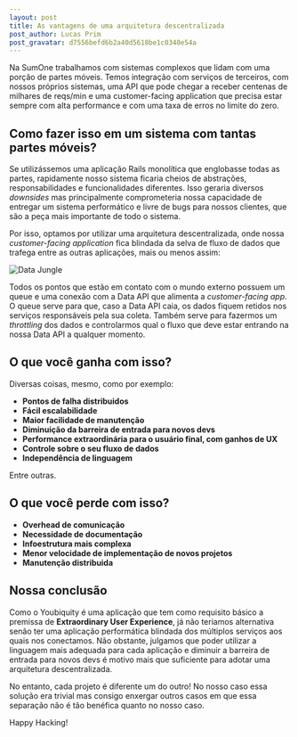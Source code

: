 ```yaml
---
layout: post
title: As vantagens de uma arquitetura descentralizada
post_author: Lucas Prim
post_gravatar: d7556befd6b2a40d5618be1c0340e54a
---
```


Na SumOne trabalhamos com sistemas complexos que lidam com uma porção de partes
móveis. Temos integração com serviços de terceiros, com nossos próprios
sistemas, uma API que pode chegar a receber centenas de milhares de reqs/min e
uma customer-facing application que precisa estar sempre com alta performance e
com uma taxa de erros no limite do zero.

## Como fazer isso em um sistema com tantas partes móveis?

Se utilizássemos uma aplicação Rails monolítica que englobasse todas as partes,
rapidamente nosso sistema ficaria cheios de abstrações, responsabilidades e
funcionalidades diferentes. Isso geraria diversos _downsides_ mas
principalmente comprometeria nossa capacidade de entregar um sistema
performático e livre de bugs para nossos clientes, que são a peça mais
importante de todo o sistema.

<!-- more -->

Por isso, optamos por utilizar uma arquitetura descentralizada, onde nossa
_customer-facing application_ fica blindada da selva de fluxo de dados que
trafega entre as outras aplicações, mais ou menos assim:

![Data Jungle](https://www.dropbox.com/s/v7z58pusyazhhj4/Rough%20Vision%20of%20Yb%20Architecture.png?raw=1)

Todos os pontos que estão em contato com o mundo externo possuem um queue e
uma conexão com a Data API que alimenta a _customer-facing app_. O queue serve
para que, caso a Data API caia, os dados fiquem retidos nos serviços
responsáveis pela sua coleta. Também serve para fazermos um _throttling_ dos
dados e controlarmos qual o fluxo que deve estar entrando na nossa Data API
a qualquer momento.

## O que você ganha com isso?

Diversas coisas, mesmo, como por exemplo:

* **Pontos de falha distribuidos**
* **Fácil escalabilidade**
* **Maior facilidade de manutenção**
* **Diminuição da barreira de entrada para novos devs**
* **Performance extraordinária para o usuário final, com ganhos de UX**
* **Controle sobre o seu fluxo de dados**
* **Independência de linguagem**

Entre outras.

## O que você perde com isso?

* **Overhead de comunicação**
* **Necessidade de documentação**
* **Infoestrutura mais complexa**
* **Menor velocidade de implementação de novos projetos**
* **Manutenção distribuida**

## Nossa conclusão

Como o Youbiquity é uma aplicação que tem como requisito básico a premissa
de **Extraordinary User Experience**, já não teriamos alternativa senão ter
uma aplicação performática blindada dos múltiplos serviços aos quais nos
conectamos.
Não obstante, julgamos que poder utilizar a linguagem mais adequada para cada
aplicação e diminuir a barreira de entrada para novos devs é motivo mais que
suficiente para adotar uma arquitetura descentralizada.

No entanto, cada projeto é diferente um do outro! No nosso caso essa solução
era trivial mas consigo enxergar outros casos em que essa separação não é tão
benéfica quanto no nosso caso.

Happy Hacking!

